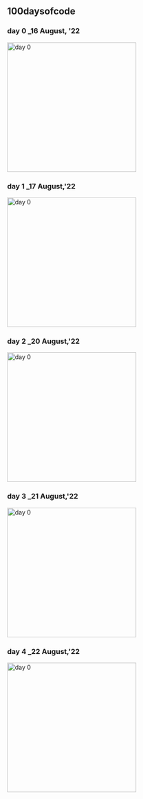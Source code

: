 ## 100daysofcode

### day 0 _16 August, '22

<img
  src="https://raw.githubusercontent.com/mdfaisalabdullah/100daysofcode/main/day0.png"
  alt="day 0"
  title="day 0"
  style="display: inline-block; margin: 0 auto; width: 300px">


### day 1 _17 August,'22

<img
  src="https://raw.githubusercontent.com/mdfaisalabdullah/100daysofcode/main/day1.png"
  alt="day 0"
  title="day 0"
  style="display: inline-block; margin: 0 auto; width: 300px">


### day 2 _20 August,'22

<img
  src="https://raw.githubusercontent.com/mdfaisalabdullah/100daysofcode/main/day2.png"
  alt="day 0"
  title="day 0"
  style="display: inline-block; margin: 0 auto; width: 300px">
  
  
### day 3 _21 August,'22

<img
  src="https://raw.githubusercontent.com/mdfaisalabdullah/100daysofcode/main/day3.png"
  alt="day 0"
  title="day 0"
  style="display: inline-block; margin: 0 auto; width: 300px">

### day 4 _22 August,'22

<img
  src="https://raw.githubusercontent.com/mdfaisalabdullah/100daysofcode/main/day4.png"
  alt="day 0"
  title="day 0"
  style="display: inline-block; margin: 0 auto; width: 300px">
